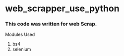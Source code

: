 # web_scrapper_use_python
### This code was written for web Scrap.

Modules Used 
1. bs4
2. selenium

